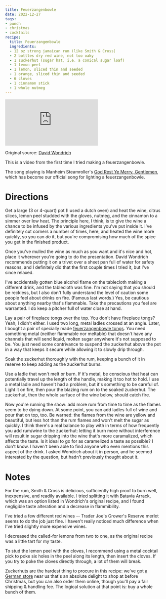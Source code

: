 ```yaml
---
title: Feuerzangenbowle
date: 2022-12-27
tags:
- punch
- christmas
- cocktails
recipe:
  title: Feuerzangenbowle
  ingredients:
  - 12 oz strong jamaican rum (like Smith & Cross)
  - 2 bottles dry red wine, not too oaky
  - 1 zuckerhut (sugar hat, i.e. a conical sugar loaf)
  - 1 lemon peel
  - 1 lemon, sliced thin and seeded
  - 1 orange, sliced thin and seeded
  - 6 cloves
  - 1 cinnamon stick
  - 1 whole nutmeg
---
```


<iframe src="https://www.youtube.com/embed/FY3hTGmJJYo" title="YouTube video player" frameborder="0" allow="accelerometer; autoplay; clipboard-write; encrypted-media; gyroscope; picture-in-picture; web-share" allowfullscreen class="iphone-vertical"></iframe>

Original source: [David Wondrich](https://www.thedailybeast.com/fire-starter-ignite-your-night-with-flaming-punch)

This is a video from the first time I tried making a feuerzangenbowle.

The song playing is Manheim Steamroller's [God Rest Ye Merry, Gentlemen](https://www.youtube.com/watch?v=pNKc_6ZqxrY), which has become our official song for lighting a feuerzangenbowle.

# Directions

Get a large (3 or 4-quart) pot (I used a dutch oven) and heat the wine, citrus slices, lemon peel studded with the gloves, nutmeg, and the cinnamon to a simmer over low heat. The principle here, I think, is to give the wine a chance to be infused by the various ingredients you've put inside it. I've definitely cut corners a number of times, here, and heated the wine more quickly, so you can _do_ it, but you're compromising how much of the spice you get in the finished product.

Once you've mulled the wine as much as you want and it's nice and hot, place it wherever you're going to do the presentation. David Wondrich recommends putting it on a trivet over a sheet pan full of water for safety reasons, and I definitely did that the first couple times I tried it, but I've since relaxed.

I've accidentally gotten blue alcohol flame on the tablecloth making a different drink, and the tablecloth was fine. I'm not saying that you should be reckless, but I also don't fully understand the level of caution some people feel about drinks on fire. (Famous last words.) Yes, be cautious about anything nearby that's flammable. Take the precautions you feel are warranted. I do keep a pitcher full of water close at hand.

Lay a pair of fireplace tongs over the top. You don't have fireplace tongs? Yeah, I didn't either. I used two long, metal ladles crossed at an angle. Later, I bought a pair of specially made [feuerzangenbowle tongs](https://www.amazon.com/kela-Sugar-Tongs-5-5-Silver/dp/B000JICKRO). You need something metal (neither flammable nor meltable) that doesn't have any channels that will send liquid, molten sugar anywhere it's not supposed to be. You just need some contrivance to suspend the zuckerhut above the pot in a way that keeps it secure while allowing it to slowly drip through.

Soak the zuckerhut thoroughly with the rum, keeping a bunch of it in reserve to keep adding as the zuckerhut burns.

Use a ladle that won't melt or burn. If it's metal, be conscious that heat can potentially travel up the length of the handle, making it too hot to hold. I use a metal ladle and haven't had a problem, but it's something to be careful of. Light it on fire, then pour the blazing rum on to the soaked zuckerhut. The zuckerhut, then the whole surface of the wine below, should catch fire.

Now you're running the show: add more rum from time to time as the flames seem to be dying down. At some point, you can add ladles full of wine and pour that on top, too. Be warned: the flames from the wine are yellow and beautiful, but less hot than the rum flames and won't melt the sugar as quickly. I think there's a real balance to play with in terms of how frequently you add rum/wine to the zuckerhut: letting it burn more without interference will result in sugar dripping into the wine that's more caramalized, which affects the taste. Is it ideal to go for as caramelized a taste as possible? I don't know. I haven't been able to find anyone who even mentions this aspect of the drink. I asked Wondrich about it in person, and he seemed interested by the question, but hadn't previously thought about it.

# Notes

For the rum, Smith & Cross is delicious, sufficiently high proof to burn well, inexpensive, and readily available. I tried splitting it with Batavia Arrack, which was an option listed in Wondrich's original recipe, and I found negligible taste alteration and a decrease in flammibility.

I've tried a few different red wines -- Trader Joe's Grower's Reserve merlot seems to do the job just fine. I haven't really noticed much difference when I've tried slightly more expensive wines.

I decreased the called-for lemons from two to one, as the original recipe was a little tart for my taste.

To stud the lemon peel with the cloves, I recommend using a metal cocktail pick to poke six holes in the peel along its length, then insert the cloves. If you try to poke the cloves directly through, a lot of them will break.

Zuckerhuts are the hardest thing to procure in this recipe: we've got [a German store](https://www.germangourmet.com/about-us/) near us that's an absolute delight to shop at before Christmas, but you can also order them online, though you'll pay a fair shipping & handling fee. The logical solution at that point is: buy a whole bunch of them.
